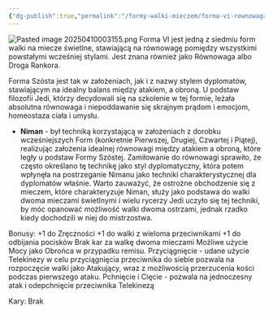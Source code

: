 ```yaml
---
{"dg-publish":true,"permalink":"/formy-walki-mieczem/forma-vi-rownowaga/","dgPassFrontmatter":true}
---
```


![Pasted image 20250410003155.png](/img/user/6%20Obrazy/Pasted%20image%2020250410003155.png)
Forma VI jest jedną z siedmiu form walki na miecze świetlne, stawiającą na równowagę pomiędzy wszystkimi powstałymi wcześniej stylami. Jest znana również jako Równowaga albo Droga Rankora.

Forma Szósta jest tak w założeniach, jak i z nazwy stylem dyplomatów, stawiającym na idealny balans między atakiem, a obroną. U podstaw filozofii Jedi, którzy decydowali się na szkolenie w tej formie, leżała absolutna równowaga i niepoddawanie się skrajnym prądom i emocjom, homeostaza ciała i umysłu.

- **Niman** - był techniką korzystającą w założeniach z dorobku wcześniejszych Form (konkretnie Pierwszej, Drugiej, Czwartej i Piątej), realizując założenia idealnej równowagi między atakiem a obroną, które legły u podstaw Formy Szóstej. Zamiłowanie do równowagi sprawiło, że często określano tę technikę jako styl dyplomatyczny, która potem wpłynęła na postrzeganie Nimanu jako techniki charakterystycznej dla dyplomatów właśnie. Warto zauważyć, że ostrożne obchodzenie się z mieczem, które charakteryzuje Niman, służy jako podstawa do walki dwoma mieczami świetlnymi i wielu rycerzy Jedi uczyło się tej techniki, by móc opanować możliwość walki dwoma ostrzami, jednak rzadko kiedy dochodzili w niej do mistrzostwa.

Bonusy:
+1 do Zręczności
+1 do walki z wieloma przeciwnikami
+1 do odbijania pocisków
Brak kar za walkę dwoma mieczami
Możliwe użycie Mocy jako Obrońca w przypadku remisu.
Przyciągnięcie - udane użycie Telekinezy w celu przyciągnięcia przeciwnika do siebie pozwala na rozpoczęcie walki jako Atakujący, wraz z możliwością przerzucenia kości podczas pierwszego ataku.
Pchnięcie i Cięcie - pozwala na jednoczesny atak i odepchnięcie przeciwnika Telekinezą

Kary:
Brak